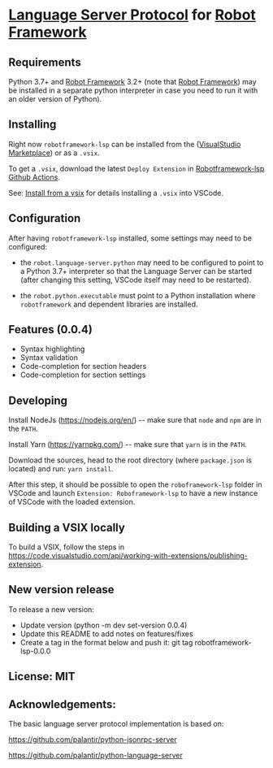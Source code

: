 [Language Server Protocol](https://github.com/Microsoft/language-server-protocol) for [Robot Framework](https://robotframework.org/)
=======

Requirements
-------------

Python 3.7+ and [Robot Framework](https://robotframework.org/) 3.2+ (note that [Robot Framework](https://robotframework.org/)) may
be installed in a separate python interpreter in case you need to run it with an older version of Python).


Installing
-----------

Right now `robotframework-lsp` can be installed from the ([VisualStudio Marketplace](https://marketplace.visualstudio.com/items?itemName=robocorptech.robotframework-lsp)) or as a `.vsix`.

To get a `.vsix`, download the latest `Deploy Extension` in [Robotframework-lsp Github Actions](https://github.com/robocorp/robotframework-lsp/actions).

See: [Install from a vsix](https://code.visualstudio.com/docs/editor/extension-gallery#_install-from-a-vsix) for details installing a `.vsix` into VSCode.


Configuration
-------------

After having `robotframework-lsp` installed, some settings may need to be configured:

- the `robot.language-server.python` may need to be configured to point to a Python 3.7+ interpreter so that the
  Language Server can be started (after changing this setting, VSCode itself may need to be restarted).
  
- the `robot.python.executable` must point to a Python installation where `robotframework` and dependent 
  libraries are installed.
  

Features (0.0.4)
-----------------

- Syntax highlighting
- Syntax validation
- Code-completion for section headers
- Code-completion for section settings


Developing
-----------

Install NodeJs (https://nodejs.org/en/) -- make sure that `node` and `npm` are in the `PATH`.

Install Yarn (https://yarnpkg.com/) -- make sure that `yarn` is in the `PATH`.

Download the sources, head to the root directory (where `package.json` is located)
and run: `yarn install`.

After this step, it should be possible to open the `roboframework-lsp` folder in VSCode and launch
`Extension: Roboframework-lsp` to have a new instance of VSCode with the loaded extension.


Building a VSIX locally
------------------------

To build a VSIX, follow the steps in https://code.visualstudio.com/api/working-with-extensions/publishing-extension.

New version release
--------------------

To release a new version:

- Update version (python -m dev set-version 0.0.4)
- Update this README to add notes on features/fixes
- Create a tag in the format below and push it:
  git tag robotframework-lsp-0.0.0

License: MIT
-----------------


Acknowledgements:
-----------------

The basic language server protocol implementation is based on:

https://github.com/palantir/python-jsonrpc-server

https://github.com/palantir/python-language-server

